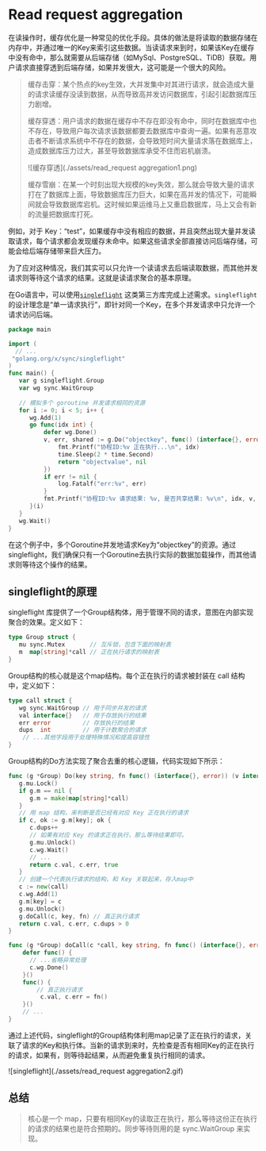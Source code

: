 # Read request aggregation

  在读操作时，缓存优化是一种常见的优化手段。具体的做法是将读取的数据存储在内存中，并通过唯一的Key来索引这些数据。当读请求来到时，如果该Key在缓存中没有命中，那么就需要从后端存储（如MySql、PostgreSQL、TiDB）获取。用户请求直接穿透到后端存储，如果并发很大，这可能是一个很大的风险。

>缓存击穿：某个热点的key生效，大并发集中对其进行请求，就会造成大量的请求读缓存没读到数据，从而导致高并发访问数据库，引起引起数据库压力剧增。
>
>缓存穿透：用户请求的数据在缓存中不存在即没有命中，同时在数据库中也不存在，导致用户每次请求该数据都要去数据库中查询一遍。如果有恶意攻击者不断请求系统中不存在的数据，会导致短时间大量请求落在数据库上，造成数据库压力过大，甚至导致数据库承受不住而宕机崩溃。
>
>![缓存穿透](./assets/read_request aggregation1.png)
>
>缓存雪崩：在某一个时刻出现大规模的key失效，那么就会导致大量的请求打在了数据库上面，导致数据库压力巨大，如果在高并发的情况下，可能瞬间就会导致数据库宕机。这时候如果运维马上又重启数据库，马上又会有新的流量把数据库打死。

例如，对于 Key：“test”，如果缓存中没有相应的数据，并且突然出现大量并发读取请求，每个请求都会发现缓存未命中。如果这些请求全部直接访问后端存储，可能会给后端存储带来巨大压力。

为了应对这种情况，我们其实可以只允许一个读请求去后端读取数据，而其他并发请求则等待这个请求的结果。这就是读请求聚合的基本原理。

在Go语言中，可以使用[`singleflight`](https://pkg.go.dev/golang.org/x/sync/singleflight) 这类第三方库完成上述需求。`singleflight`的设计理念是“单一请求执行”，即针对同一个Key，在多个并发请求中只允许一个请求访问后端。

```go
package main

import (
  // ...
 "golang.org/x/sync/singleflight"
)
func main() {
   var g singleflight.Group
   var wg sync.WaitGroup
    
   // 模拟多个 goroutine 并发请求相同的资源
   for i := 0; i < 5; i++ {
      wg.Add(1)
      go func(idx int) {
          defer wg.Done()
          v, err, shared := g.Do("objectkey", func() (interface{}, error) {
              fmt.Printf("协程ID:%v 正在执行...\n", idx)
              time.Sleep(2 * time.Second)
              return "objectvalue", nil
          })
          if err != nil {
              log.Fatalf("err:%v", err)
          }
          fmt.Printf("协程ID:%v 请求结果: %v, 是否共享结果: %v\n", idx, v, shared)
      }(i)
   }
   wg.Wait()
}
```

在这个例子中，多个Goroutine并发地请求Key为“objectkey”的资源。通过singleflight，我们确保只有一个Goroutine去执行实际的数据加载操作，而其他请求则等待这个操作的结果。

## **singleflight的原理**

singleflight 库提供了一个Group结构体，用于管理不同的请求，意图在内部实现聚合的效果。定义如下：

```go
type Group struct {
   mu sync.Mutex       // 互斥锁，包含下面的映射表
   m  map[string]*call // 正在执行请求的映射表
}
```

Group结构的核心就是这个map结构。每个正在执行的请求被封装在 call 结构中，定义如下：

```go
type call struct {
   wg sync.WaitGroup // 用于同步并发的请求
   val interface{}   // 用于存放执行的结果
   err error         // 存放执行的结果
   dups  int         // 用于计数聚合的请求
    // ...其他字段用于处理特殊情况和提高容错性
}
```

Group结构的Do方法实现了聚合去重的核心逻辑，代码实现如下所示：

```go
func (g *Group) Do(key string, fn func() (interface{}, error)) (v interface{}, err error, shared bool) {
   g.mu.Lock()
   if g.m == nil {
      g.m = make(map[string]*call)
   }
   // 用 map 结构，来判断是否已经有对应 Key 正在执行的请求
   if c, ok := g.m[key]; ok {
      c.dups++
      // 如果有对应 Key 的请求正在执行，那么等待结果即可。
      g.mu.Unlock()
      c.wg.Wait()
      // ...
      return c.val, c.err, true
   }
   // 创建一个代表执行请求的结构，和 Key 关联起来，存入map中
   c := new(call)
   c.wg.Add(1)
   g.m[key] = c
   g.mu.Unlock()
   g.doCall(c, key, fn) // 真正执行请求
   return c.val, c.err, c.dups > 0
}

func (g *Group) doCall(c *call, key string, fn func() (interface{}, error)) {
    defer func() {
      // ...省略异常处理
      c.wg.Done()
    }()
    func() {
        // 真正执行请求
         c.val, c.err = fn()
    }()
    // ...
}
```

通过上述代码，singleflight的Group结构体利用map记录了正在执行的请求，关联了请求的Key和执行体。当新的请求到来时，先检查是否有相同Key的正在执行的请求，如果有，则等待起结果，从而避免重复执行相同的请求。

![singleflight](./assets/read_request aggregation2.gif)

## 总结

> 核心是一个 map，只要有相同Key的读取正在执行，那么等待这份正在执行的请求的结果也是符合预期的。同步等待则用的是 sync.WaitGroup 来实现。